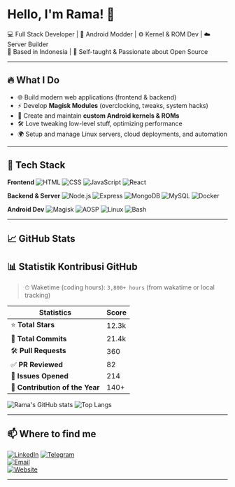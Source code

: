 # Hello, I'm Rama! 👋

💻 Full Stack Developer | 🔧 Android Modder | ⚙️ Kernel & ROM Dev | ☁️ Server Builder  
📍 Based in Indonesia | 🧠 Self-taught & Passionate about Open Source  

---

## 🔥 What I Do

- 🌐 Build modern web applications (frontend & backend)
- ⚡ Develop **Magisk Modules** (overclocking, tweaks, system hacks)
- 🧩 Create and maintain **custom Android kernels & ROMs**
- 🛠️ Love tweaking low-level stuff, optimizing performance
- 🌍 Setup and manage Linux servers, cloud deployments, and automation

---

## 🧰 Tech Stack

**Frontend**
![HTML](https://img.shields.io/badge/-HTML5-E34F26?style=flat-square&logo=html5&logoColor=white)
![CSS](https://img.shields.io/badge/-CSS3-1572B6?style=flat-square&logo=css3)
![JavaScript](https://img.shields.io/badge/-JavaScript-F7DF1E?style=flat-square&logo=javascript&logoColor=black)
![React](https://img.shields.io/badge/-React-20232A?style=flat-square&logo=react)

**Backend & Server**
![Node.js](https://img.shields.io/badge/-Node.js-339933?style=flat-square&logo=node.js&logoColor=white)
![Express](https://img.shields.io/badge/-Express.js-000000?style=flat-square&logo=express)
![MongoDB](https://img.shields.io/badge/-MongoDB-4EA94B?style=flat-square&logo=mongodb)
![MySQL](https://img.shields.io/badge/-MySQL-4479A1?style=flat-square&logo=mysql)
![Docker](https://img.shields.io/badge/-Docker-2496ED?style=flat-square&logo=docker)

**Android Dev**
![Magisk](https://img.shields.io/badge/-Magisk-00AF9C?style=flat-square&logo=android)
![AOSP](https://img.shields.io/badge/-AOSP-3DDC84?style=flat-square&logo=android)
![Linux](https://img.shields.io/badge/-Linux-FCC624?style=flat-square&logo=linux)
![Bash](https://img.shields.io/badge/-Bash-4EAA25?style=flat-square&logo=gnu-bash)

---

## 📈 GitHub Stats

## 📊 Statistik Kontribusi GitHub

> ⏱ Waketime (coding hours): `3,800+ hours` (from wakatime or local tracking)

| Statistics | Score |
|----------|-------|
| ⭐ **Total Stars** | 12.3k |
| 🔁 **Total Commits** | 21.4k |
| 🛠 **Pull Requests** | 360 |
| ✅ **PR Reviewed** | 82 |
| 🐛 **Issues Opened** | 214 |
| 📅 **Contribution of the Year** | 140+ |

![Rama's GitHub stats](https://github-readme-stats.vercel.app/api?username=Rama-X2&show_icons=true&theme=tokyonight)
![Top Langs](https://github-readme-stats.vercel.app/api/top-langs/?username=Rama-X2&layout=compact&theme=tokyonight)

---

## 📫 Where to find me
[![LinkedIn](https://img.shields.io/badge/-LinkedIn-0077B5?style=flat&logo=linkedin&logoColor=white)](https://www.linkedin.com/in/rama-xd)
[![Telegram](https://img.shields.io/badge/-@renkadev-2CA5E0?style=flat-square&logo=telegram&logoColor=white)](https://t.me/ramadev)  
[![Email](https://img.shields.io/badge/-Email-D14836?style=flat-square&logo=gmail&logoColor=white)](mailto:emailkamu@example.com)  
[![Website](https://img.shields.io/badge/-My%20Site-000?style=flat-square&logo=vercel&logoColor=white)](https://yourwebsite.com)  

--------------------------------------------------------



